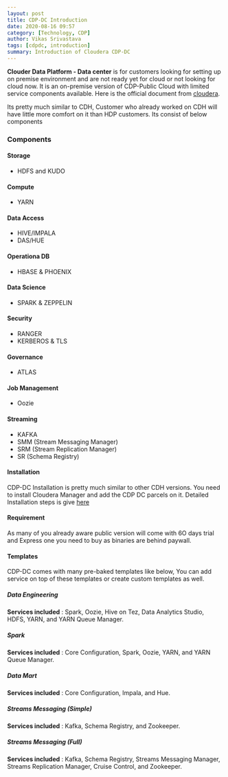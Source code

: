 ```yaml
---
layout: post
title: CDP-DC Introduction
date: 2020-08-16 09:57
category: [Technology, CDP]
author: Vikas Srivastava
tags: [cdpdc, introduction]
summary: Introduction of Cloudera CDP-DC
---
```


**Clouder Data Platform - Data center** is for customers looking for setting up on premise environment and are not ready yet for cloud or not looking for cloud now. It is an on-premise version of CDP-Public Cloud with limited service components available. Here is the official document from [cloudera](https://docs.cloudera.com/cloudera-manager/7.1.3/installation/topics/cdpdc-installation.html).

Its pretty much similar to CDH, Customer who already worked on CDH will have little more comfort on it than HDP customers. Its consist of below components

### **Components**
#### **Storage**
* HDFS and KUDO

#### **Compute**
* YARN

#### **Data Access**
* HIVE/IMPALA
* DAS/HUE

#### **Operationa DB**
* HBASE & PHOENIX

#### **Data Science**
* SPARK & ZEPPELIN

#### **Security**
* RANGER
* KERBEROS & TLS

#### **Governance**
* ATLAS

#### **Job Management**
* Oozie

#### **Streaming**
* KAFKA
* SMM (Stream Messaging Manager)
* SRM (Stream Replication Manager)
* SR (Schema Registry)

#### **Installation**
CDP-DC Installation is pretty much similar to other CDH versions. You need to install Cloudera Manager and add the CDP DC parcels on it. Detailed Installation steps is give [here](../../posts/CDP-DC-Installation)

#### **Requirement**
As many of you already aware public version will come with 6O days trial and Express one you need to buy as binaries are behind paywall.

#### **Templates**
CDP-DC comes with many pre-baked templates like below, You can add service on top of these templates or create custom templates as well.

##### **Data Engineering**
**Services included** : Spark, Oozie, Hive on Tez, Data Analytics Studio, HDFS, YARN, and YARN Queue Manager.

##### **Spark**
**Services included** : Core Configuration, Spark, Oozie, YARN, and YARN Queue Manager.

##### **Data Mart**
**Services included** : Core Configuration, Impala, and Hue.

##### **Streams Messaging (Simple)**
**Services included** : Kafka, Schema Registry, and Zookeeper.

##### **Streams Messaging (Full)**
**Services included** : Kafka, Schema Registry, Streams Messaging Manager, Streams Replication Manager, Cruise Control, and Zookeeper.